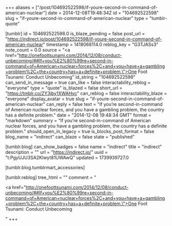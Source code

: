 +++
aliases = ["/post/104692522598/if-youre-second-in-command-of-american-nuclear"]
date = 2014-12-08T19:48:34Z
id = "104692522598"
slug = "if-youre-second-in-command-of-american-nuclear"
type = "tumblr-quote"

[tumblr]
id = 104692522598.0
is_blaze_pending = false
post_url = "https://indirect.io/post/104692522598/if-youre-second-in-command-of-american-nuclear"
timestamp = 1418068114.0
reblog_key = "G3TJASs3"
note_count = 0.0
source = "<a href=\"http://onefoottsunami.com/2014/12/08/conduct-unbecoming/##If+you%E2%80%99re+second-in-command+of+American+nuclear+forces%2C+and+you+have+a+gambling+problem%2C+the+country+has+a+definite+problem.\">One Foot Tsunami: Conduct Unbecoming</a>"
id_string = "104692522598"
can_send_in_message = true
can_like = false
interactability_reblog = "everyone"
type = "quote"
is_blazed = false
short_url = "https://tmblr.co/ZY3jby1XWAHvc"
can_reblog = false
interactability_blaze = "everyone"
display_avatar = true
slug = "if-youre-second-in-command-of-american-nuclear"
can_reply = false
text = "If you’re second-in-command of American nuclear forces, and you have a gambling problem, the country has a definite problem."
date = "2014-12-08 19:48:34 GMT"
format = "markdown"
summary = "If you’re second-in-command of American nuclear forces, and you have a gambling problem, the country has a definite problem."
should_open_in_legacy = true
is_blocks_post_format = false
blog_name = "indirect"
can_blaze = false
state = "published"

[tumblr.blog]
can_show_badges = false
name = "indirect"
title = "indirect"
description = ""
url = "https://indirect.io/"
uuid = "t:PgyUJU3SA2Klwyt81UWAwQ"
updated = 1739939727.0

[tumblr.blog.tumblrmart_accessories]

[tumblr.reblog]
tree_html = ""
comment = "<p><a href=\"http://onefoottsunami.com/2014/12/08/conduct-unbecoming/##If+you%E2%80%99re+second-in-command+of+American+nuclear+forces%2C+and+you+have+a+gambling+problem%2C+the+country+has+a+definite+problem.\">One Foot Tsunami: Conduct Unbecoming</a></p>"
+++
